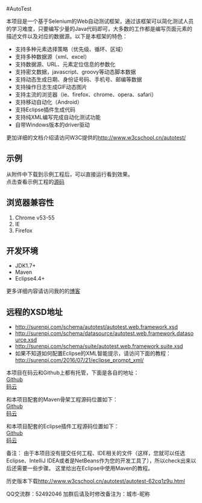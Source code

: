 #AutoTest

本项目是一个基于Selenium的Web自动测试框架，通过该框架可以简化测试人员的学习难度，只要编写少量的Java代码即可，大多数的工作都是编写页面元素的描述文件以及对应的数据源。以下是本框架的特色：
- 支持多种元素选择策略（优先级、循环、区域）
- 支持多种数据源（xml、excel）
- 支持数据源、URL、元素定位信息的参数化
- 支持密文数据，javascript、groovy等动态脚本数据
- 支持动态生成日期、身份证号码、手机号、邮编等数据
- 支持操作日志生成GIF动态图片
- 支持主流的浏览器（ie、firefox、chrome、opera、safari）
- 支持移动自动化（Android）
- 支持Eclipse插件生成代码
- 支持纯XML编写完成自动化测试功能
- 自带Windows版本的driver驱动

更加详细的文档介绍请访问W3C提供的<a href="http://www.w3cschool.cn/autotest/" target="_blank">http://www.w3cschool.cn/autotest/</a>  

## 示例
从附件中下载到示例工程后，可以直接运行看到效果。  
点击查看示例工程的[源码](https://git.oschina.net/surenpi/autotest.web.framework.demo "Demo")

## 浏览器兼容性
1. Chrome v53-55  
2. IE  
3. Firefox  

## 开发环境  
* JDK1.7+  
* Maven
* Eclipse4.4+

更多详细内容请访问我的的[博客](http://surenpi.com/2016/07/18/autotest_web_framework_base_selenium/)  

## 远程的XSD地址
- http://surenpi.com/schema/autotest/autotest.web.framework.xsd  
- http://surenpi.com/schema/datasource/autotest.web.framework.datasource.xsd  
- http://surenpi.com/schema/suite/autotest.web.framework.suite.xsd  
- 如果不知道如何配置Eclipse的XML智能提示，请访问下面的教程：
http://surenpi.com/2016/07/21/eclipse_prompt_xml/

本项目在码云和Github上都有托管，下面是各自的地址：  
[Github](https://github.com/LinuxSuRen/autotest.web.framework "Autotest framework")  
[码云](https://git.oschina.net/surenpi/autotest.web.framework "Autotest framework")  

和本项目配套的Maven骨架工程源码位置如下：  
[Github](https://github.com/LinuxSuRen/autotest.web.framework.archetype "Maven archetype")  
[码云](https://github.com/LinuxSuRen/autotest.web.framework.archetype "Maven archetype")  

和本项目配套的Eclipse插件工程源码位置如下：  
[Github](https://github.com/LinuxSuRen/autotest.web.framework.plugin )   
[码云](http://git.oschina.net/surenpi/autotest.web.framework.plugin)  

备注：
由于本项目没有提交任何工程、IDE相关的文件（这样，您就可以任选Eclipse、IntelliJ IDEA或者是NetBeans作为您的开发工具了），所以check出来以后还需要一些步骤。
这里给出在Eclipse中使用Maven的教程。

历史版本下载<a href="http://www.w3cschool.cn/autotest/autotest-62cq1z9u.html" target="_blank">http://www.w3cschool.cn/autotest/autotest-62cq1z9u.html</a>

QQ交流群：52492046
加群后请及时修改备注为：城市-昵称